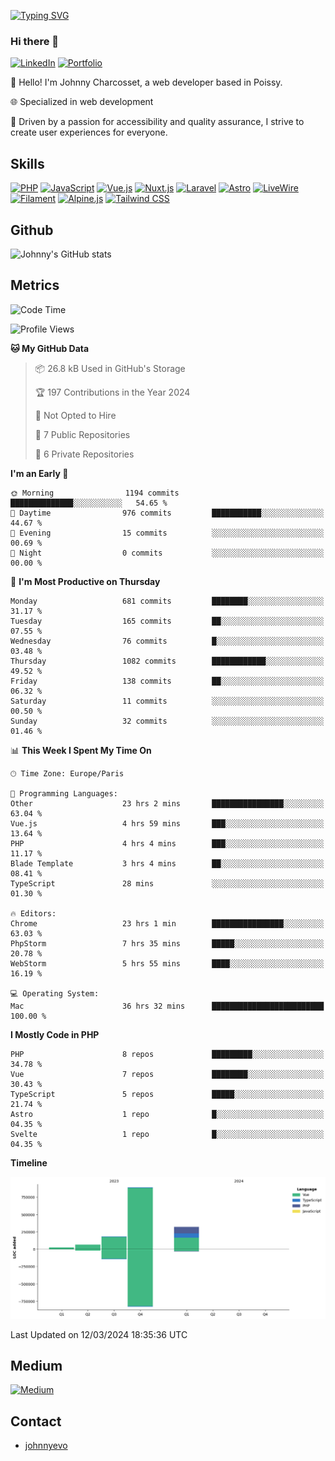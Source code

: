 [![Typing SVG](https://readme-typing-svg.demolab.com?font=Fira+Code&pause=1000&random=false&width=435&lines=Johnny+Charcosset;Web+Developer)](https://git.io/typing-svg)

### Hi there 👋
[![LinkedIn](https://img.shields.io/badge/LinkedIn-0077B5?style=for-the-badge&logo=linkedin&logoColor=white)](https://www.linkedin.com/in/johnny-charcosset/)
[![Portfolio](https://img.shields.io/badge/Portfolio-4285F4?style=for-the-badge&logo=google-chrome&logoColor=white)](https://johnnyevo.github.io/)

👋 Hello! I'm Johnny Charcosset, a web developer based in Poissy.

🌐 Specialized in web development

🚀 Driven by a passion for accessibility and quality assurance, I strive to create user experiences for everyone.

## Skills

[![PHP](https://img.shields.io/badge/PHP-777BB4?style=for-the-badge&logo=php&logoColor=white)](https://www.php.net/)
[![JavaScript](https://img.shields.io/badge/JavaScript-F7DF1E?style=for-the-badge&logo=javascript&logoColor=black)](https://developer.mozilla.org/en-US/docs/Web/JavaScript)
[![Vue.js](https://img.shields.io/badge/Vue.js-4FC08D?style=for-the-badge&logo=vue.js&logoColor=white)](https://vuejs.org/)
[![Nuxt.js](https://img.shields.io/badge/Nuxt.js-00C58E?style=for-the-badge&logo=nuxt.js&logoColor=white)](https://nuxtjs.org/)
[![Laravel](https://img.shields.io/badge/Laravel-FF2D20?style=for-the-badge&logo=laravel&logoColor=white)](https://laravel.com/)
[![Astro](https://img.shields.io/badge/Astro-0B3E59?style=for-the-badge&logo=astro&logoColor=white)](https://astro.build/)
[![LiveWire](https://img.shields.io/badge/LiveWire-FF3E00?style=for-the-badge&logo=livewire&logoColor=white)](https://laravel-livewire.com/)
[![Filament](https://img.shields.io/badge/Filament-253E46?style=for-the-badge&logo=https://filamentphp.com/favicon/favicon-32x32.png?v=w1dBNxT7Wg&logoColor=white)](https://filamentadmin.com/)
[![Alpine.js](https://img.shields.io/badge/Alpine.js-8BC0D0?style=for-the-badge&logo=alpine.js&logoColor=black)](https://alpinejs.dev/)
[![Tailwind CSS](https://img.shields.io/badge/Tailwind_CSS-38B2AC?style=for-the-badge&logo=tailwind-css&logoColor=white)](https://tailwindcss.com/)

## Github

![Johnny's GitHub stats](https://github-readme-stats.vercel.app/api?username=JohnnyEvo&show_icons=true&theme=transparent)

## Metrics

<!--START_SECTION:waka-->
![Code Time](http://img.shields.io/badge/Code%20Time-208%20hrs%208%20mins-blue)

![Profile Views](http://img.shields.io/badge/Profile%20Views-0-blue)

**🐱 My GitHub Data** 

> 📦 26.8 kB Used in GitHub's Storage 
 > 
> 🏆 197 Contributions in the Year 2024
 > 
> 🚫 Not Opted to Hire
 > 
> 📜 7 Public Repositories 
 > 
> 🔑 6 Private Repositories 
 > 
**I'm an Early 🐤** 

```text
🌞 Morning                1194 commits        ██████████████░░░░░░░░░░░   54.65 % 
🌆 Daytime                976 commits         ███████████░░░░░░░░░░░░░░   44.67 % 
🌃 Evening                15 commits          ░░░░░░░░░░░░░░░░░░░░░░░░░   00.69 % 
🌙 Night                  0 commits           ░░░░░░░░░░░░░░░░░░░░░░░░░   00.00 % 
```
📅 **I'm Most Productive on Thursday** 

```text
Monday                   681 commits         ████████░░░░░░░░░░░░░░░░░   31.17 % 
Tuesday                  165 commits         ██░░░░░░░░░░░░░░░░░░░░░░░   07.55 % 
Wednesday                76 commits          █░░░░░░░░░░░░░░░░░░░░░░░░   03.48 % 
Thursday                 1082 commits        ████████████░░░░░░░░░░░░░   49.52 % 
Friday                   138 commits         ██░░░░░░░░░░░░░░░░░░░░░░░   06.32 % 
Saturday                 11 commits          ░░░░░░░░░░░░░░░░░░░░░░░░░   00.50 % 
Sunday                   32 commits          ░░░░░░░░░░░░░░░░░░░░░░░░░   01.46 % 
```


📊 **This Week I Spent My Time On** 

```text
🕑︎ Time Zone: Europe/Paris

💬 Programming Languages: 
Other                    23 hrs 2 mins       ████████████████░░░░░░░░░   63.04 % 
Vue.js                   4 hrs 59 mins       ███░░░░░░░░░░░░░░░░░░░░░░   13.64 % 
PHP                      4 hrs 4 mins        ███░░░░░░░░░░░░░░░░░░░░░░   11.17 % 
Blade Template           3 hrs 4 mins        ██░░░░░░░░░░░░░░░░░░░░░░░   08.41 % 
TypeScript               28 mins             ░░░░░░░░░░░░░░░░░░░░░░░░░   01.30 % 

🔥 Editors: 
Chrome                   23 hrs 1 min        ████████████████░░░░░░░░░   63.03 % 
PhpStorm                 7 hrs 35 mins       █████░░░░░░░░░░░░░░░░░░░░   20.78 % 
WebStorm                 5 hrs 55 mins       ████░░░░░░░░░░░░░░░░░░░░░   16.19 % 

💻 Operating System: 
Mac                      36 hrs 32 mins      █████████████████████████   100.00 % 
```

**I Mostly Code in PHP** 

```text
PHP                      8 repos             █████████░░░░░░░░░░░░░░░░   34.78 % 
Vue                      7 repos             ████████░░░░░░░░░░░░░░░░░   30.43 % 
TypeScript               5 repos             █████░░░░░░░░░░░░░░░░░░░░   21.74 % 
Astro                    1 repo              █░░░░░░░░░░░░░░░░░░░░░░░░   04.35 % 
Svelte                   1 repo              █░░░░░░░░░░░░░░░░░░░░░░░░   04.35 % 
```



**Timeline**

![Lines of Code chart](https://raw.githubusercontent.com/JohnnyEvo/JohnnyEvo/main/assets/bar_graph.png)


 Last Updated on 12/03/2024 18:35:36 UTC
<!--END_SECTION:waka-->

## Medium

[![Medium](https://github-readme-medium.vercel.app/?username=johnny.charcosset&limit=3)](https://medium.com/@@johnny.charcosset)

## Contact

- [johnnyevo](https://johnnyevo.github.io/)
